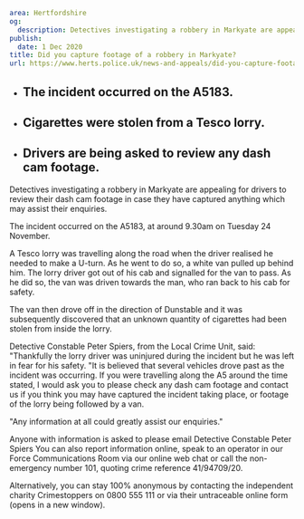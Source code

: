 ```yaml
area: Hertfordshire
og:
  description: Detectives investigating a robbery in Markyate are appealing for drivers to review their dash cam footage in case they have captured anything which may assist their enquiries.
publish:
  date: 1 Dec 2020
title: Did you capture footage of a robbery in Markyate?
url: https://www.herts.police.uk/news-and-appeals/did-you-capture-footage-of-a-robbery-in-markyate-0936f
```

* ## The incident occurred on the A5183.

 * ## Cigarettes were stolen from a Tesco lorry.

 * ## Drivers are being asked to review any dash cam footage.

Detectives investigating a robbery in Markyate are appealing for drivers to review their dash cam footage in case they have captured anything which may assist their enquiries.

The incident occurred on the A5183, at around 9.30am on Tuesday 24 November.

A Tesco lorry was travelling along the road when the driver realised he needed to make a U-turn. As he went to do so, a white van pulled up behind him. The lorry driver got out of his cab and signalled for the van to pass. As he did so, the van was driven towards the man, who ran back to his cab for safety.

The van then drove off in the direction of Dunstable and it was subsequently discovered that an unknown quantity of cigarettes had been stolen from inside the lorry.

Detective Constable Peter Spiers, from the Local Crime Unit, said: "Thankfully the lorry driver was uninjured during the incident but he was left in fear for his safety. "It is believed that several vehicles drove past as the incident was occurring. If you were travelling along the A5 around the time stated, I would ask you to please check any dash cam footage and contact us if you think you may have captured the incident taking place, or footage of the lorry being followed by a van.

"Any information at all could greatly assist our enquiries."

Anyone with information is asked to please email Detective Constable Peter Spiers You can also report information online, speak to an operator in our Force Communications Room via our online web chat or call the non-emergency number 101, quoting crime reference 41/94709/20.

Alternatively, you can stay 100% anonymous by contacting the independent charity Crimestoppers on 0800 555 111 or via their untraceable online form (opens in a new window).
